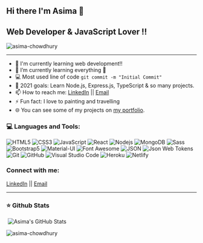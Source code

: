 Hi there I'm Asima 👋
---
## Web Developer & JavaScript Lover !!
<p align="left"> <img src="https://komarev.com/ghpvc/?username=asima-chowdhury&label=Profile%20views&color=129e00&style=plastic" alt="asima-chowdhury" /> </p>

---
- 🔭 I'm currently learning web development!!
- 🌱 I’m currently learning everything 🤣
- :computer: Most used line of code `git commit -m "Initial Commit"`
- 🥅 2021 goals: Learn Node.js, Express.js, TypeScript & so many projects.
- 📫 How to reach me: [LinkedIn](https://www.linkedin.com/in/asima-chowdhury/) || [Email](asimachowdhury.lu@gmail.com)
- ⚡ Fun fact: I love to painting and travelling
- 🌐 You can see some of my projects on [my portfolio](https://asima-chowdhury.github.io/Portfolio).


### 💻 Languages and Tools:

![HTML5](https://img.shields.io/badge/-HTML5-000000?style=flat&logo=html5&logoColor=ffffff&labelColor=E34F26)
![CSS3](https://img.shields.io/badge/-CSS3-000000?style=flat&logo=css3&logoColor=ffffff&labelColor=1572B6)
![JavaScript](https://img.shields.io/badge/-JavaScript-000000?style=flat&logo=javascript)
![React](https://img.shields.io/badge/-React-000000?style=flat&logo=react)
![Nodejs](https://img.shields.io/badge/-Nodejs-000000?style=flat&logo=Node.js)
![MongoDB](https://img.shields.io/badge/-MongoDB-000000?style=flat&logo=mongodb&labelColor=ffffff)
![Sass](https://img.shields.io/badge/-Sass-000000?style=flat&logo=sass&logoColor=ffffff&labelColor=%23CC6699)
![Bootstrap5](https://img.shields.io/badge/-Bootstrap-000000?style=flat&logo=bootstrap&logoColor=ffffff&labelColor=563D7C)
![Material-UI](https://img.shields.io/badge/-Material%20UI-000000?style=flat&logo=Material%20UI&logoColor=ffffff&labelColor=0081CB)
![Font Awesome](https://img.shields.io/badge/-font%20awesome-000000?style=flat&logo=font-awesome&logoColor=339AF0&labelColor=ffffff)
![JSON](https://img.shields.io/badge/-JSON-000000?style=flat&logo=JSON&logoColor=000000&labelColor=ffffff)
![Json Web Tokens](https://img.shields.io/badge/-Json%20Web%20Tokens-000000?style=flat&logo=json-web-tokens&logoColor=ffffff&labelColor=000000)
![Git](https://img.shields.io/badge/-Git-000000?style=flat&logo=git&logoColor=F05032&labelColor=ffffff)
![GitHub](https://img.shields.io/badge/-GitHub-000000?style=flat&logo=github&logoColor=000000&labelColor=ffffff)
![Visual Studio Code](https://img.shields.io/badge/-VSCode-000000?style=flat&logo=visual-studio-code&labelColor=007ACC)
![Heroku](https://img.shields.io/badge/-Heroku-000000?style=flat&logo=heroku&labelColor=430098)
![Netlify](https://img.shields.io/badge/-Netlify-000000?style=flat&logo=netlify&labelColor=00C7B7)



### Connect with me:
[LinkedIn](https://www.linkedin.com/in/asima-chowdhury/) || [Email](asimachowdhury.lu@gmail.com)

---

### ⭐ Github Stats

<p>&nbsp;<img align="center" src="https://github-readme-stats.vercel.app/api?username=asima-chowdhury&show_icons=true&theme=cobalt&title_color=3cb480&locale=en" alt="Asima's GitHub Stats" /></p>

<p><img align="left" src="https://github-readme-stats.vercel.app/api/top-langs?username=asima-chowdhury&show_icons=true&theme=cobalt&title_color=3cb480&locale=en&layout=compact" alt="asima-chowdhury" /></p>

